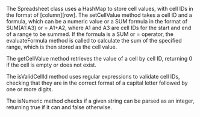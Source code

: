 The Spreadsheet class uses a HashMap to store cell values, with cell IDs in the format of [column][row]. The setCellValue method takes a cell ID and a formula, which can be a numeric value or a SUM formula in the format of SUM(A1:A3) or = A1+A2, where A1 and A3 are cell IDs for the start and end of a range to be summed. If the formula is a SUM or = operator, the evaluateFormula method is called to calculate the sum of the specified range, which is then stored as the cell value.

The getCellValue method retrieves the value of a cell by cell ID, returning 0 if the cell is empty or does not exist.

The isValidCellId method uses regular expressions to validate cell IDs, checking that they are in the correct format of a capital letter followed by one or more digits.

The isNumeric method checks if a given string can be parsed as an integer, returning true if it can and false otherwise.

